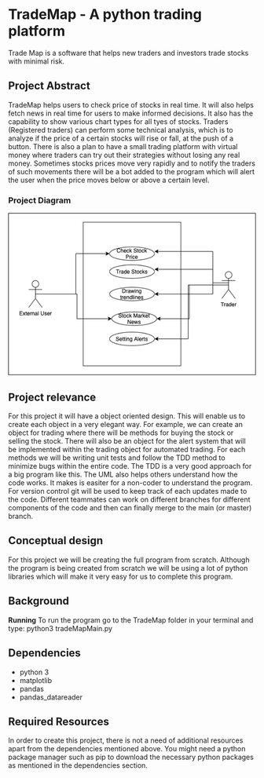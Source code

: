 # TradeMap - A python trading platform
Trade Map is a software that helps new traders and investors trade stocks with minimal risk.

## Project Abstract
TradeMap helps users to check price of stocks in real time. It will also helps fetch news in real time for users to make informed decisions. It also has the capability to show various chart types for all tyes of stocks. Traders (Registered traders) can perform some technical analysis, which is to analyze if the price of a certain stocks will rise or fall, at the push of a button. There is also a plan to have a small trading platform with virtual money where traders can try out their strategies without losing any real money. Sometimes stocks prices move very rapidly and to notify the traders of such movements there will be a bot added to the program which will alert the user when the price moves below or above a certain level.

### Project Diagram
![alt text](https://github.com/HHasib/TradeMap/blob/main/HasnatHasib_TradeMap.png?raw=true)

## Project relevance
For this project it will have a object oriented design. This will enable us to create each object in a very elegant way. For example, we can create an object for trading where there will be methods for buying the stock or selling the stock. There will also be an object for the alert system that will be implemented within the trading object for automated trading. For each methods we will be writing unit tests and follow the TDD method to minimize bugs within the entire code. The TDD is a very good approach for a big program like this. The UML also helps others understand how the code works. It makes is easiter for a non-coder to understand the program. For version control git will be used to keep track of each updates made to the code. Different teammates can work on different branches for different components of the code and then can finally merge to the main (or master) branch.

## Conceptual design
For this project we will be creating the full program from scratch. Although the program is being created from scratch we will be using a lot of python libraries which will make it very easy for us to complete this program. 

## Background 
**Running**
To run the program go to the TradeMap folder in your terminal and type: 
  python3 tradeMapMain.py

## Dependencies
- python 3
- matplotlib
- pandas
- pandas_datareader

## Required Resources
In order to create this project, there is not a need of additional resources apart from the dependencies mentioned above. You might need a python package manager such as pip to download the necessary python packages as mentioned in the dependencies section.
